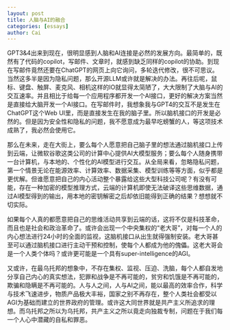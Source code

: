 ```yaml
---
layout: post
title: 人脑与AI的融合
categories: [essays]
author: Cai
---
```


GPT3&4出来到现在，很明显感到人脑和AI连接是必然的发展方向。最简单的，既然有了代码的copilot，写邮件、文章时，就感到缺乏同样的copilot的协助。到现在写邮件竟然还要在ChatGPT的网页上向它询问，多轮迭代修改，很不可思议。当然这多半是因为隐私问题，那么开源LLM或许就是解决的办法。再往后呢，鼠标、键盘、触屏、麦克风、相机这样的IO就显得太简陋了，大大限制了大脑与AI的交互速率。并且相比于给每一个应用程序都开发一个AI接口，更好的解决方案当然是直接给大脑开发一个AI接口。在写邮件时，我想象我与GPT4的交互不是发生在ChatGPT这个Web UI里，而是直接发生在我的脑子里。所以脑机接口的开发是必然的。但是因为安全性和隐私的问题，我不愿意成为最早吃螃蟹的人，等这项技术成熟了，我必然会使用它。

那么在未来，走在大街上，要么每个人愿意把自己脑子里的想法通过脑机接口上传到云端，让微软谷歌这类公司的计算中心提供AI大模型服务；要么每个人随身携带一台计算机，与本地的、个性化的AI模型进行交互。从全局来看，忽略隐私问题，第一个情景无论在能源效率、计算效率、数据采集、模型训练等等方面，似乎都是更优解。但谁愿意把自己的内心活动整个暴露给这些大型科技公司呢？有没有可能，存在一种加密的模型推理方式，云端的计算机即使无法破译这些思维数据，通过AI模型得到的输出，用本地的密钥解密之后却依旧能得到正确的结果？想想就不切实际。  

如果每个人真的都愿意把自己的思维活动共享到云端的话，这将不仅是科技革命，而且也是社会和政治革命了。或许会出现一个中央集权的“老大哥”，对每一个人的内心想法进行24小时的全面的监视，这脑机接口从出生就得强制安装。老大哥甚至可以通过脑机接口进行主动干预和控制，使每个人都成为他的傀儡。这老大哥会是一个人类个体吗？或许更可能是一个具有super-intelligence的AGI。  

又或许，在最乌托邦的想象中，不存在集权、监视、压迫、洗脑，每个人都自发地分享自己内心的真实想法，犯罪和战争是不再可能的，贫穷和饥饿是不再可能的，欺骗和隐瞒是不再可能的。人与人之间，人与AI之间，能以最高的效率合作，科学与技术飞速进步，物质产品极大丰裕，国家之别不再存在，整个人类社会都受以AGI为基础而建立的世界政府的管理。或许这大同世界就是共产主义所追求的理想。而乌托邦之所以为乌托邦，共产主义之所以竟走向独裁专制，问题在于我们每一个人心中潜藏的自私和罪恶。
